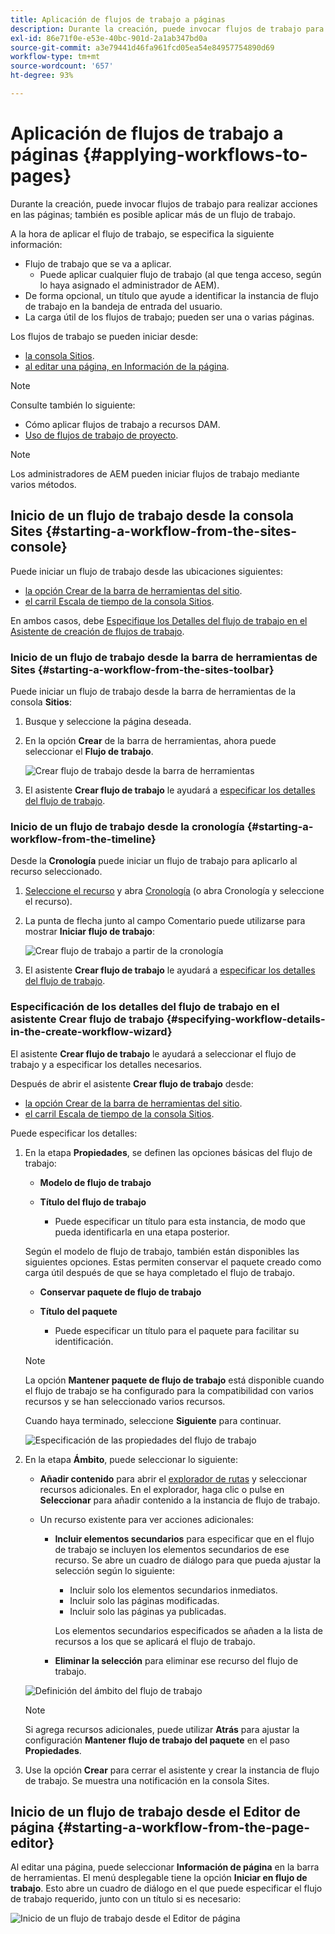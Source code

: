 ```yaml
---
title: Aplicación de flujos de trabajo a páginas
description: Durante la creación, puede invocar flujos de trabajo para realizar acciones en las páginas; también es posible aplicar más de un flujo de trabajo.
exl-id: 86e71f0e-e53e-40bc-901d-2a1ab347bd0a
source-git-commit: a3e79441d46fa961fcd05ea54e84957754890d69
workflow-type: tm+mt
source-wordcount: '657'
ht-degree: 93%

---
```


# Aplicación de flujos de trabajo a páginas {#applying-workflows-to-pages}

Durante la creación, puede invocar flujos de trabajo para realizar acciones en las páginas; también es posible aplicar más de un flujo de trabajo.

A la hora de aplicar el flujo de trabajo, se especifica la siguiente información:

* Flujo de trabajo que se va a aplicar.
   * Puede aplicar cualquier flujo de trabajo (al que tenga acceso, según lo haya asignado el administrador de AEM).
* De forma opcional, un título que ayude a identificar la instancia de flujo de trabajo en la bandeja de entrada del usuario.
* La carga útil de los flujos de trabajo; pueden ser una o varias páginas.

Los flujos de trabajo se pueden iniciar desde:

* [la consola Sitios](#starting-a-workflow-from-the-sites-console).
* [al editar una página, en Información de la página](#starting-a-workflow-from-the-page-editor). 

>[!NOTE]
>
>Consulte también lo siguiente:
>
>* Cómo aplicar flujos de trabajo a recursos DAM.
>* [Uso de flujos de trabajo de proyecto](/help/sites-cloud/authoring/projects/workflows.md).

<!-- 
>* [How to apply workflows to DAM assets](/help/assets/assets-workflow.md).
>* [Working with Project Workflows](/help/sites-cloud/authoring/projects/workflows.md).
-->

>[!NOTE]
>
>Los administradores de AEM pueden iniciar flujos de trabajo mediante varios métodos.

<!-- 
>AEM administrators can [start workflows using several other methods](/help/sites-administering/workflows-starting.md).
-->

## Inicio de un flujo de trabajo desde la consola Sites {#starting-a-workflow-from-the-sites-console}

Puede iniciar un flujo de trabajo desde las ubicaciones siguientes:

* [la opción Crear de la barra de herramientas del sitio](#starting-a-workflow-from-the-sites-toolbar).
* [el carril Escala de tiempo de la consola Sitios](#starting-a-workflow-from-the-timeline).

En ambos casos, debe [Especifique los Detalles del flujo de trabajo en el Asistente de creación de flujos de trabajo](#specifying-workflow-details-in-the-create-workflow-wizard).

### Inicio de un flujo de trabajo desde la barra de herramientas de Sites {#starting-a-workflow-from-the-sites-toolbar}

Puede iniciar un flujo de trabajo desde la barra de herramientas de la consola **Sitios**:

1. Busque y seleccione la página deseada. 

1. En la opción **Crear** de la barra de herramientas, ahora puede seleccionar el **Flujo de trabajo**.

   ![Crear flujo de trabajo desde la barra de herramientas](/help/sites-cloud/authoring/assets/workflows-create-from-toolbar.png)

1. El asistente **Crear flujo de trabajo** le ayudará a [especificar los detalles del flujo de trabajo](#specifying-workflow-details-in-the-create-workflow-wizard).

### Inicio de un flujo de trabajo desde la cronología {#starting-a-workflow-from-the-timeline}

Desde la **Cronología** puede iniciar un flujo de trabajo para aplicarlo al recurso seleccionado.

1. [Seleccione el recurso](/help/sites-cloud/authoring/getting-started/basic-handling.md#viewing-and-selecting-resources) y abra [Cronología](/help/sites-cloud/authoring/getting-started/basic-handling.md#timeline) (o abra Cronología y seleccione el recurso).
1. La punta de flecha junto al campo Comentario puede utilizarse para mostrar **Iniciar flujo de trabajo**:

   ![Crear flujo de trabajo a partir de la cronología](/help/sites-cloud/authoring/assets/workflows-create-from-timeline.png)

1. El asistente **Crear flujo de trabajo** le ayudará a [especificar los detalles del flujo de trabajo](#specifying-workflow-details-in-the-create-workflow-wizard).

### Especificación de los detalles del flujo de trabajo en el asistente Crear flujo de trabajo {#specifying-workflow-details-in-the-create-workflow-wizard}

El asistente **Crear flujo de trabajo** le ayudará a seleccionar el flujo de trabajo y a especificar los detalles necesarios.

Después de abrir el asistente **Crear flujo de trabajo** desde:

* [la opción Crear de la barra de herramientas del sitio](#starting-a-workflow-from-the-sites-toolbar).
* [el carril Escala de tiempo de la consola Sitios](#starting-a-workflow-from-the-timeline).

Puede especificar los detalles:

1. En la etapa **Propiedades**, se definen las opciones básicas del flujo de trabajo:

   * **Modelo de flujo de trabajo**
   * **Título del flujo de trabajo**

      * Puede especificar un título para esta instancia, de modo que pueda identificarla en una etapa posterior.

   Según el modelo de flujo de trabajo, también están disponibles las siguientes opciones. Estas permiten conservar el paquete creado como carga útil después de que se haya completado el flujo de trabajo.

   * **Conservar paquete de flujo de trabajo**
   * **Título del paquete**

      * Puede especificar un título para el paquete para facilitar su identificación.

   >[!NOTE]
   >
   >La opción **Mantener paquete de flujo de trabajo** está disponible cuando el flujo de trabajo se ha configurado para la compatibilidad con varios recursos y se han seleccionado varios recursos.

   <!--
   >The **Keep workflow package** option is available when the workflow has been configured for [Multi Resource Support](/help/sites-developing/workflows-models.md#configuring-a-workflow-for-multi-resource-support) and multiple resources have been selected.
   -->

   Cuando haya terminado, seleccione **Siguiente** para continuar.

   ![Especificación de las propiedades del flujo de trabajo](/help/sites-cloud/authoring/assets/workflows-properties.png)

1. En la etapa **Ámbito**, puede seleccionar lo siguiente:

   * **Añadir contenido** para abrir el [explorador de rutas](/help/sites-cloud/authoring/fundamentals/environment-tools.md#path-browser) y seleccionar recursos adicionales. En el explorador, haga clic o pulse en **Seleccionar** para añadir contenido a la instancia de flujo de trabajo.

   * Un recurso existente para ver acciones adicionales:

      * **Incluir elementos secundarios** para especificar que en el flujo de trabajo se incluyen los elementos secundarios de ese recurso.
Se abre un cuadro de diálogo para que pueda ajustar la selección según lo siguiente:

         * Incluir solo los elementos secundarios inmediatos.
         * Incluir solo las páginas modificadas.
         * Incluir solo las páginas ya publicadas.

        Los elementos secundarios especificados se añaden a la lista de recursos a los que se aplicará el flujo de trabajo.

      * **Eliminar la selección** para eliminar ese recurso del flujo de trabajo.

   ![Definición del ámbito del flujo de trabajo](/help/sites-cloud/authoring/assets/workflows-scope.png)

   >[!NOTE]
   >
   >Si agrega recursos adicionales, puede utilizar **Atrás** para ajustar la configuración **Mantener flujo de trabajo del paquete** en el paso **Propiedades**.

1. Use la opción **Crear** para cerrar el asistente y crear la instancia de flujo de trabajo. Se muestra una notificación en la consola Sites.

## Inicio de un flujo de trabajo desde el Editor de página {#starting-a-workflow-from-the-page-editor}

Al editar una página, puede seleccionar **Información de página** en la barra de herramientas. El menú desplegable tiene la opción **Iniciar en flujo de trabajo**. Esto abre un cuadro de diálogo en el que puede especificar el flujo de trabajo requerido, junto con un título si es necesario:

![Inicio de un flujo de trabajo desde el Editor de página](/help/sites-cloud/authoring/assets/workflows-create-page-editor.png)
